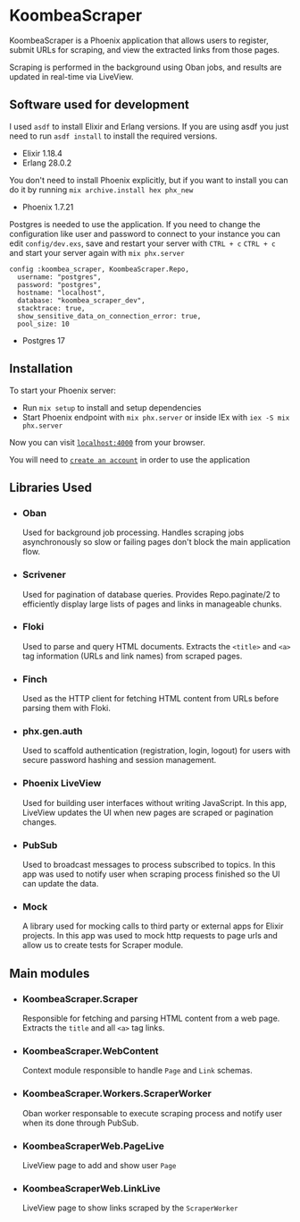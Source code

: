 # KoombeaScraper

KoombeaScraper is a Phoenix application that allows users to register, submit URLs for scraping, and view the extracted links from those pages.

Scraping is performed in the background using Oban jobs, and results are updated in real-time via LiveView.

## Software used for development

I used `asdf` to install Elixir and Erlang versions. If you are using asdf you just need to run `asdf install` to install the required versions.

  * Elixir 1.18.4
  * Erlang 28.0.2

You don't need to install Phoenix explicitly, but if you want to install you can do it by running `mix archive.install hex phx_new`

  * Phoenix 1.7.21

Postgres is needed to use the application. If you need to change the configuration like user and password to connect to your instance you can edit `config/dev.exs`, save and restart your server with `CTRL + c` `CTRL + c` and start your server again with `mix phx.server`


```
config :koombea_scraper, KoombeaScraper.Repo,
  username: "postgres",
  password: "postgres",
  hostname: "localhost",
  database: "koombea_scraper_dev",
  stacktrace: true,
  show_sensitive_data_on_connection_error: true,
  pool_size: 10
```

  * Postgres 17
  

## Installation

To start your Phoenix server:

  * Run `mix setup` to install and setup dependencies
  * Start Phoenix endpoint with `mix phx.server` or inside IEx with `iex -S mix phx.server`

Now you can visit [`localhost:4000`](http://localhost:4000) from your browser.

You will need to [`create an account`](http://localhost:4000/users/register) in order to use the application


## Libraries Used

  * ### Oban
      
    Used for background job processing. Handles scraping jobs asynchronously so slow or failing pages don't block the main application flow.

  * ### Scrivener

    Used for pagination of database queries. Provides Repo.paginate/2 to efficiently display large lists of pages and links in manageable chunks.

  * ### Floki

    Used to parse and query HTML documents. Extracts the `<title>` and `<a>` tag information (URLs and link names) from scraped pages.

  * ### Finch

    Used as the HTTP client for fetching HTML content from URLs before parsing them with Floki.

  * ### phx.gen.auth

    Used to scaffold authentication (registration, login, logout) for users with secure password hashing and session management.

  * ### Phoenix LiveView

    Used for building user interfaces without writing JavaScript. In this app, LiveView updates the UI when new pages are scraped or pagination changes.

  * ### PubSub

    Used to broadcast messages to process subscribed to topics. In this app was used to notify user when scraping process finished so the UI can
    update the data.

  * ### Mock

    A library used for mocking calls to third party or external apps for Elixir projects. In this app was used to mock http requests to page urls
    and allow us to create tests for Scraper module.

## Main modules

  * ### KoombeaScraper.Scraper

    Responsible for fetching and parsing HTML content from a web page. Extracts the `title` and all `<a>` tag links.

  * ### KoombeaScraper.WebContent

    Context module responsible to handle `Page` and `Link` schemas.

  * ### KoombeaScraper.Workers.ScraperWorker

    Oban worker responsable to execute scraping process and notify user when its done through PubSub.

  * ### KoombeaScraperWeb.PageLive

    LiveView page to add and show user `Page`

  * ### KoombeaScraperWeb.LinkLive

    LiveView page to show links scraped by the `ScraperWorker`

